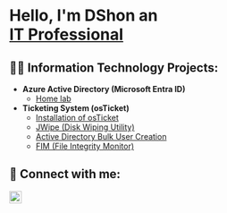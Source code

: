 <h1> Hello, I'm DShon an  <br/><a href="https://www.linkedin.com/in/dshon-edwards-b12b40342">IT Professional</a>

<h2>👨‍💻 Information Technology Projects:</h2>

- <b>Azure Active Directory (Microsoft Entra ID)</b>
  - [Home lab](https://github.com/joshmadakor1/Algorithms-Practice)
- <b>Ticketing System (osTicket)</b>
  - [Installation of osTicket](https://github.com/joshmadakor1/Sentinel-Lab)
  - [JWipe (Disk Wiping Utility)](https://github.com/joshmadakor1/Jwipe.PowerShell)
  - [Active Directory Bulk User Creation](https://github.com/joshmadakor1/AD_PS)
  - [FIM (File Integrity Monitor)](https://github.com/joshmadakor1/PowerShell-Integrity-FIM)

<h2> 🤳 Connect with me:</h2>

[<img align="left" alt="dshon-edwards | LinkedIn" width="22px" src="https://cdn.jsdelivr.net/npm/simple-icons@v3/icons/linkedin.svg" />][linkedin]

[linkedin]: https://www.linkedin.com/in/dshon-edwards-b12b40342
